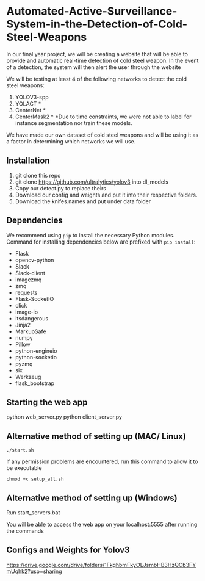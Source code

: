 # Automated-Active-Surveillance-System-in-the-Detection-of-Cold-Steel-Weapons
In our final year project, we will be creating a website that will be able to provide and automatic real-time detection of cold steel weapon. In the event of a detection, the system will then alert the user through the website

We will be testing at least 4 of the following networks to detect the cold steel weapons:
1) YOLOV3-spp
2) YOLACT *
3) CenterNet *
4) CenterMask2 *
*Due to time constraints, we were not able to label for instance segmentation nor train these
models.

We have made our own dataset of cold steel weapons and will be using it as a factor in determining which networks we will use.
## Installation
1) git clone this repo
2) git clone https://github.com/ultralytics/yolov3 into dl_models
3) Copy our detect.py to replace theirs
4) Download our config and weights and put it into their respective folders.
5) Download the knifes.names and put under data folder

## Dependencies
We recommend using `pip` to install the necessary Python modules.
Command for installing dependencies below are prefixed with `pip install`:
  * Flask 
  * opencv-python
  * Slack
  * Slack-client
  * imagezmq
  * zmq
  * requests
  * Flask-SocketIO
  * click
  * image-io
  * itsdangerous
  * Jinja2
  * MarkupSafe
  * numpy
  * Pillow
  * python-engineio
  * python-socketio
  * pyzmq
  * six
  * Werkzeug
  * flask_bootstrap

## Starting the web app
 python web_server.py
 python client_server.py

## Alternative method of setting up (MAC/ Linux)
```
./start.sh
```
If any permission problems are encountered, run this command to allow it to be executable
```
chmod +x setup_all.sh
```

## Alternative method of setting up (Windows)
Run start_servers.bat

You will be able to access the web app on your localhost:5555 after running the commands

## Configs and Weights for Yolov3
https://drive.google.com/drive/folders/1FkghbmFkyOLJsmbHB3HzQCb3FYmUqhk2?usp=sharing
